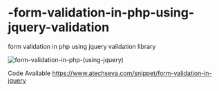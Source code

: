 # -form-validation-in-php-using-jquery-validation
form validation in php using jquery validation library

![form-validation-in-php-(using-jquery)](https://user-images.githubusercontent.com/102647546/161048088-c5ca4123-3ff4-4dca-a61a-f12ed9a301ce.jpg)

Code Available https://www.atechseva.com/snippet/form-validation-in-jquery
